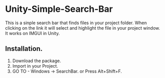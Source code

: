 # Unity-Simple-Search-Bar

This is a sinple search bar that finds files in your project folder. When clicking on the link it will select and highlight the file in your project window. It works on IMGUI in Unity.

## Installation.

1. Download the package.
2. Import in your Project.
3. GO TO - Windows -> SearchBar. or Press Alt+Shift+F.


